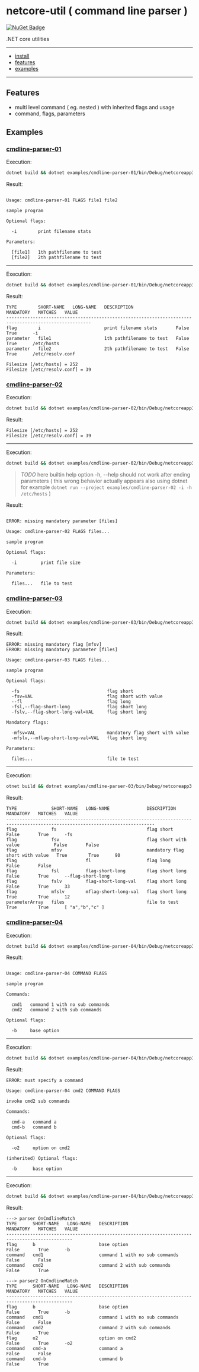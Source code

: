 # netcore-util ( command line parser )

[![NuGet Badge](https://buildstats.info/nuget/netcore-util)](https://www.nuget.org/packages/netcore-util/)

.NET core utilities

<hr/>

- [install](README.md#install)
- [features](#features)
- [examples](#examples)

<hr/>

## Features

- multi level command ( eg. nested ) with inherited flags and usage
- command, flags, parameters

## Examples

### [cmdline-parser-01](examples/cmdline-parser-01/Program.cs)

Execution:

```sh
dotnet build && dotnet examples/cmdline-parser-01/bin/Debug/netcoreapp3.0/cmdline-parser-01.dll
```

Result:

```

Usage: cmdline-parser-01 FLAGS file1 file2

sample program

Optional flags:

  -i        print filename stats

Parameters:

  [file1]   1th pathfilename to test
  [file2]   2th pathfilename to test

```

<hr/>

Execution:

```sh
dotnet build && dotnet examples/cmdline-parser-01/bin/Debug/netcoreapp3.0/cmdline-parser-01.dll -i /etc/hosts /etc/resolv.conf
```

Result:

```
TYPE        SHORT-NAME   LONG-NAME   DESCRIPTION                MANDATORY   MATCHES   VALUE           
------------------------------------------------------------------------------------------------------
flag        i                        print filename stats       False       True      -i              
parameter   file1                    1th pathfilename to test   False       True      /etc/hosts      
parameter   file2                    2th pathfilename to test   False       True      /etc/resolv.conf

Filesize [/etc/hosts] = 252
Filesize [/etc/resolv.conf] = 39
```

### [cmdline-parser-02](examples/cmdline-parser-02/Program.cs)

Execution:

```sh
dotnet build && dotnet examples/cmdline-parser-02/bin/Debug/netcoreapp3.0/cmdline-parser-02.dll -i /etc/hosts /etc/resolv.conf
```

Result:

```
Filesize [/etc/hosts] = 252
Filesize [/etc/resolv.conf] = 39
```

<hr/>

Execution:

```sh
dotnet build && dotnet examples/cmdline-parser-02/bin/Debug/netcoreapp3.0/cmdline-parser-02.dll -i /etc/hosts /etc/resolv.conf -h
```

> *TODO* here builtin help option -h, --help should not work after ending parameters ( this wrong behavior actually appears also using dotnet for example `dotnet run --project examples/cmdline-parser-02 -i -h /etc/hosts` )

Result:

```

ERROR: missing mandatory parameter [files]

Usage: cmdline-parser-02 FLAGS files...

sample program

Optional flags:

  -i         print file size

Parameters:

  files...   file to test

```

### [cmdline-parser-03](examples/cmdline-parser-03/Program.cs)

Execution:

```sh
dotnet build && dotnet examples/cmdline-parser-03/bin/Debug/netcoreapp3.0/cmdline-parser-03.dll
```

Result:

```
ERROR: missing mandatory flag [mfsv]
ERROR: missing mandatory parameter [files]

Usage: cmdline-parser-03 FLAGS files...

sample program

Optional flags:

  -fs                                 flag short
  -fsv=VAL                            flag short with value
  --fl                                flag long
  -fsl,--flag-short-long              flag short long
  -fslv,--flag-short-long-val=VAL     flag short long

Mandatory flags:

  -mfsv=VAL                           mandatory flag short with value
  -mfslv,--mflag-short-long-val=VAL   flag short long

Parameters:

  files...                            file to test

```

<hr/>

Execution:

```sh
otnet build && dotnet examples/cmdline-parser-03/bin/Debug/netcoreapp3.0/cmdline-parser-03.dll -fs -fsl=10 --flag-short-long -fslv 33 -mfsv=90 -mfslv=12 a b c
```

Result:

```
TYPE             SHORT-NAME   LONG-NAME              DESCRIPTION                       MANDATORY   MATCHES   VALUE            
------------------------------------------------------------------------------------------------------------------------------
flag             fs                                  flag short                        False       True      -fs              
flag             fsv                                 flag short with value             False       False                      
flag             mfsv                                mandatory flag short with value   True        True      90               
flag                          fl                     flag long                         False       False                      
flag             fsl          flag-short-long        flag short long                   False       True      --flag-short-long
flag             fslv         flag-short-long-val    flag short long                   False       True      33               
flag             mfslv        mflag-short-long-val   flag short long                   True        True      12               
parameterArray   files                               file to test                      True        True      [ "a","b","c" ] 

```

### [cmdline-parser-04](examples/cmdline-parser-04/Program.cs)

Execution:

```sh
dotnet build && dotnet examples/cmdline-parser-04/bin/Debug/netcoreapp3.0/cmdline-parser-04.dll
```

Result:

```

Usage: cmdline-parser-04 COMMAND FLAGS

sample program

Commands:

  cmd1   command 1 with no sub commands
  cmd2   command 2 with sub commands

Optional flags:

  -b     base option

```

<hr/>

Execution:

```sh
dotnet build && dotnet examples/cmdline-parser-04/bin/Debug/netcoreapp3.0/cmdline-parser-04.dll cmd2 -b
```

Result:

```
ERROR: must specify a command

Usage: cmdline-parser-04 cmd2 COMMAND FLAGS

invoke cmd2 sub commands

Commands:

  cmd-a   command a
  cmd-b   command b

Optional flags:

  -o2     option on cmd2

(inherited) Optional flags:

  -b      base option

```

<hr/>


Execution:

```sh
dotnet build && dotnet examples/cmdline-parser-04/bin/Debug/netcoreapp3.0/cmdline-parser-04.dll cmd2 cmd-b -b -o2
```

Result:

```
---> parser OnCmdlineMatch
TYPE      SHORT-NAME   LONG-NAME   DESCRIPTION                      MANDATORY   MATCHES   VALUE
-----------------------------------------------------------------------------------------------
flag      b                        base option                      False       True      -b   
command   cmd1                     command 1 with no sub commands   False       False          
command   cmd2                     command 2 with sub commands      False       True           

---> parser2 OnCmdlineMatch
TYPE      SHORT-NAME   LONG-NAME   DESCRIPTION                      MANDATORY   MATCHES   VALUE
-----------------------------------------------------------------------------------------------
flag      b                        base option                      False       True      -b   
command   cmd1                     command 1 with no sub commands   False       False          
command   cmd2                     command 2 with sub commands      False       True           
flag      o2                       option on cmd2                   False       True      -o2  
command   cmd-a                    command a                        False       False          
command   cmd-b                    command b                        False       True           

```

